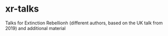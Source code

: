 # xr-talks
Talks for Extinction Rebellionh (different authors, based on the UK talk from 2019) and additional material
